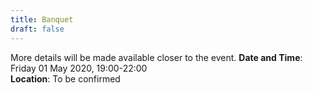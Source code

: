 ```yaml
---
title: Banquet
draft: false
---
```


More details will be made available closer to the event.
**Date and Time**: Friday 01 May 2020, 19:00-22:00 \
**Location**: To be confirmed
